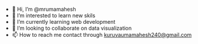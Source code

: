 - 👋 Hi, I’m @mrumamahesh
- 👀 I’m interested to learn new skils
- 🌱 I’m currently learning web development 
- 💞️ I’m looking to collaborate on data visualization 
- 📫 How to reach me contact through kuruvaumamahesh240@gmail.com

<!---
mrumamahesh/mrumamahesh is a ✨ special ✨ repository because its `README.md` (this file) appears on your GitHub profile.
You can click the Preview link to take a look at your changes.
--->
